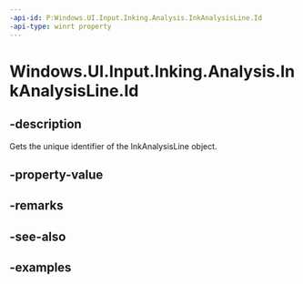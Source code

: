 ```yaml
---
-api-id: P:Windows.UI.Input.Inking.Analysis.InkAnalysisLine.Id
-api-type: winrt property
---
```


<!-- Property syntax.
public uint Id { get; }
-->

# Windows.UI.Input.Inking.Analysis.InkAnalysisLine.Id

## -description

Gets the unique identifier of the InkAnalysisLine object.

## -property-value

## -remarks

## -see-also

## -examples

